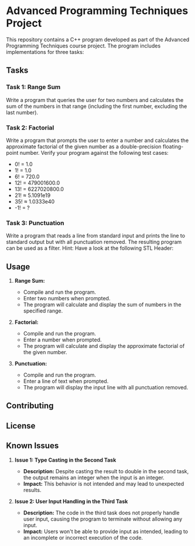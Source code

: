 ﻿# Advanced Programming Techniques Project

This repository contains a C++ program developed as part of the Advanced Programming Techniques course project. The program includes implementations for three tasks:

## Tasks

### Task 1: Range Sum
Write a program that queries the user for two numbers and calculates the sum of the numbers in that range (including the first number, excluding the last number).

### Task 2: Factorial
Write a program that prompts the user to enter a number and calculates the approximate factorial of the given number as a double-precision floating-point number. Verify your program against the following test cases:
- 0! = 1.0
- 1! = 1.0
- 6! = 720.0
- 12! = 479001600.0
- 13! = 6227020800.0
- 21! ≈ 5.1091e19
- 35! ≈ 1.0333e40
- -1! = ?

### Task 3: Punctuation
Write a program that reads a line from standard input and prints the line to standard output but with all punctuation removed. The resulting program can be used as a filter.
Hint: Have a look at the following STL Header: <cctype>

	
## Usage

1. **Range Sum:**
   - Compile and run the program.
   - Enter two numbers when prompted.
   - The program will calculate and display the sum of numbers in the specified range.

2. **Factorial:**
   - Compile and run the program.
   - Enter a number when prompted.
   - The program will calculate and display the approximate factorial of the given number.

3. **Punctuation:**
   - Compile and run the program.
   - Enter a line of text when prompted.
   - The program will display the input line with all punctuation removed.

## Contributing

## License

## Known Issues

1. **Issue 1: Type Casting in the Second Task**
   - **Description:** Despite casting the result to double in the second task, the output remains an integer when the input is an integer.
   - **Impact:** This behavior is not intended and may lead to unexpected results.

2. **Issue 2: User Input Handling in the Third Task**
   - **Description:** The code in the third task does not properly handle user input, causing the program to terminate without allowing any input.
   - **Impact:** Users won't be able to provide input as intended, leading to an incomplete or incorrect execution of the code.


